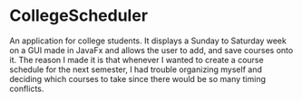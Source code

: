 # CollegeScheduler
An application for college students.
It displays a Sunday to Saturday  week on a GUI made in JavaFx and allows the user to add,
and save courses onto it.
The reason I made it is that whenever I wanted to create a course schedule for the next semester,
I had trouble organizing myself and deciding which courses to take since there would be so many timing conflicts.
